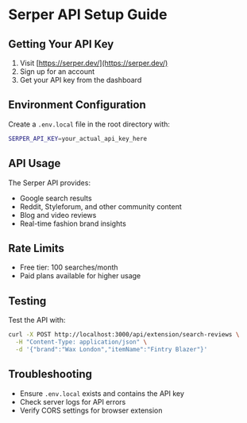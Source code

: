# Serper API Setup Guide

## Getting Your API Key

1. Visit [https://serper.dev/](https://serper.dev/)
2. Sign up for an account
3. Get your API key from the dashboard

## Environment Configuration

Create a `.env.local` file in the root directory with:

```bash
SERPER_API_KEY=your_actual_api_key_here
```

## API Usage

The Serper API provides:
- Google search results
- Reddit, Styleforum, and other community content
- Blog and video reviews
- Real-time fashion brand insights

## Rate Limits

- Free tier: 100 searches/month
- Paid plans available for higher usage

## Testing

Test the API with:
```bash
curl -X POST http://localhost:3000/api/extension/search-reviews \
  -H "Content-Type: application/json" \
  -d '{"brand":"Wax London","itemName":"Fintry Blazer"}'
```

## Troubleshooting

- Ensure `.env.local` exists and contains the API key
- Check server logs for API errors
- Verify CORS settings for browser extension
